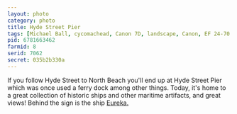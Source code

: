 ```yaml
---
layout: photo
category: photo
title: Hyde Street Pier
tags: [Michael Ball, cycomachead, Canon 7D, landscape, Canon, EF 24-70 f2.8L, SF, San Francisco, Hyde Street Pier, Hyde St, San Francisco Maritime National Historic Park, NHP, Eureka, ships, water, HDR, HDRI, pier]
pid: 6781663462
farmid: 8
serid: 7062
secret: 035b2b330a
---
```



If you follow Hyde Street to North Beach you'll end up at Hyde Street Pier which was once used a ferry dock among other things. Today, it's home to a great collection of historic ships and other maritime artifacts, and great views! Behind the sign is the ship [Eureka.](http://en.wikipedia.org/wiki/Eureka_(1890))

